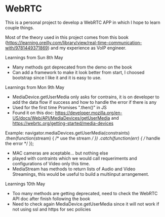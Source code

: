 # WebRTC
This is a personal project to develop a WebRTC APP in which I hope to learn couple things.

Most of the theory used in this project comes from this book (https://learning.oreilly.com/library/view/real-time-communication-with/9781449371869) and my experience as VoIP engineer. 

Learnings from Sun 8th May 
- Many methods got deprecated from the demo on the book
- Can add a framework to make it look better from start, I choosed bootstrap since I like it and it is easy to use.

Learnings from Mon 9th May
- MediaDevice.getUserMedia only asks for contrains, it is on developer to add the data flow if success and how to handle the error if there is any
- Used for the first time Promises ".then()" in JS
- Found it on this doc: https://developer.mozilla.org/en-US/docs/Web/API/MediaDevices/getUserMedia and https://webrtc.org/getting-started/media-devices

Example: 
navigator.mediaDevices.getUserMedia(constraints)
.then(function(stream) {
  /* use the stream */
})
.catch(function(err) {
  /* handle the error */
});
- MAC cameras are aceptable... but nothing else
- played with contraints which we would call requeriments and configurations of Video only this time.
- MediaStream has methods to return lists of Audio and Video Streamings, this would be useful to build a multiinput arrangement.

Learnings 10th May 

- Too many methods are getting deprecated, need to check the WebRTC API doc after finish following the book
- Need to check again MediaDevice.getUserMedia since it will not work if not using ssl and https for sec policies